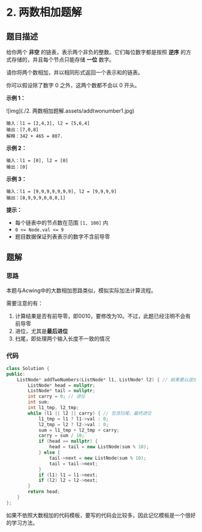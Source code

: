 # 2. 两数相加题解

## 题目描述

给你两个 **非空** 的链表，表示两个非负的整数。它们每位数字都是按照 **逆序** 的方式存储的，并且每个节点只能存储 **一位** 数字。

请你将两个数相加，并以相同形式返回一个表示和的链表。

你可以假设除了数字 0 之外，这两个数都不会以 0 开头。

 **示例 1：**

![img](./2. 两数相加题解.assets/addtwonumber1.jpg)

```
输入：l1 = [2,4,3], l2 = [5,6,4]
输出：[7,0,8]
解释：342 + 465 = 807.
```

**示例 2：**

```
输入：l1 = [0], l2 = [0]
输出：[0]
```

**示例 3：**

```
输入：l1 = [9,9,9,9,9,9,9], l2 = [9,9,9,9]
输出：[8,9,9,9,0,0,0,1]
```

 **提示：**

- 每个链表中的节点数在范围 `[1, 100]` 内
- `0 <= Node.val <= 9`
- 题目数据保证列表表示的数字不含前导零

## 题解

### 思路

本题与Acwing中的大数相加思路类似，模拟实际加法计算流程。

需要注意的有：

1. 计算结果是否有前导零，即0010，要修改为10。不过，此题已经注明不会有前导零
2. 进位，尤其是**最后进位**
3. 扫尾，即处理两个输入长度不一致的情况

### 代码

```C++
class Solution {
public:
    ListNode* addTwoNumbers(ListNode* l1, ListNode* l2) { // 結果要以逆序的方式输出，故要用尾插法
        ListNode* head = nullptr;
        ListNode* tail = nullptr;
        int carry = 0; // 进位
        int sum;
        int l1_tmp, l2_tmp;
        while (l1 || l2 || carry) { // 包含扫尾、最终进位
            l1_tmp = l1 ? l1->val : 0;
            l2_tmp = l2 ? l2->val : 0;
            sum = l1_tmp + l2_tmp + carry;
            carry = sum / 10;
            if (head == nullptr) {
                head = tail = new ListNode(sum % 10);
            } else {
                tail->next = new ListNode(sum % 10);
                tail = tail->next;
            }
            if (l1) l1 = l1->next;
            if (l2) l2 = l2->next;
        }
        return head;
    }
};
```

如果不依照大数相加的代码模板，要写的代码会比较多，因此记忆模板是一个很好的学习方法。

